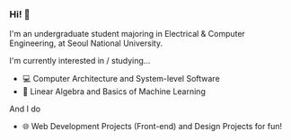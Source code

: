 ### Hi! 👋

I'm an undergraduate student majoring in Electrical & Computer Engineering, at Seoul National University.

I'm currently interested in / studying...

- 💻 Computer Architecture and System-level Software
- 🔢 Linear Algebra and Basics of Machine Learning

And I do
- 🌐 Web Development Projects (Front-end) and Design Projects for fun!

<!--
**InitDevelop/InitDevelop** is a ✨ _special_ ✨ repository because its `README.md` (this file) appears on your GitHub profile.

Here are some ideas to get you started:

- 🔭 I’m currently working on ...
- 🌱 I’m currently learning ...
- 👯 I’m looking to collaborate on ...
- 🤔 I’m looking for help with ...
- 💬 Ask me about ...
- 📫 How to reach me: ...
- 😄 Pronouns: ...
- ⚡ Fun fact: ...
-->
